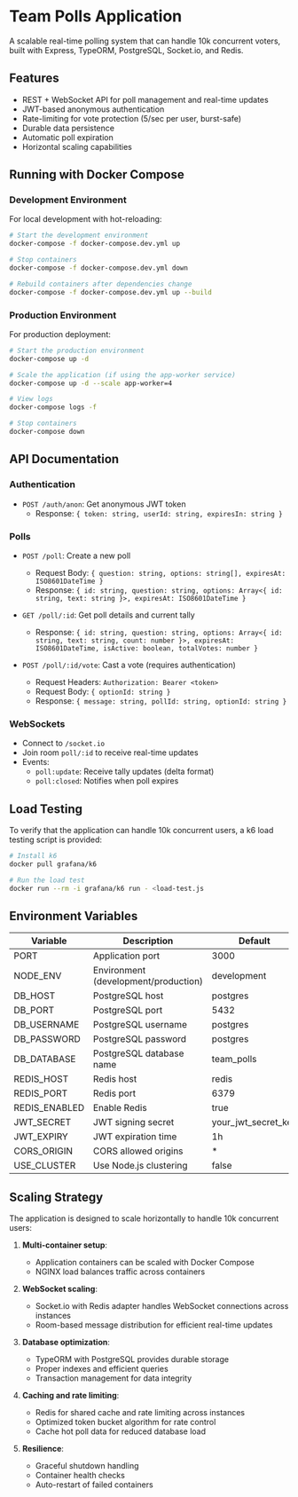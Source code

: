 # Team Polls Application

A scalable real-time polling system that can handle 10k concurrent voters, built with Express, TypeORM, PostgreSQL, Socket.io, and Redis.

## Features

- REST + WebSocket API for poll management and real-time updates
- JWT-based anonymous authentication
- Rate-limiting for vote protection (5/sec per user, burst-safe)
- Durable data persistence
- Automatic poll expiration
- Horizontal scaling capabilities

## Running with Docker Compose

### Development Environment

For local development with hot-reloading:

```bash
# Start the development environment
docker-compose -f docker-compose.dev.yml up

# Stop containers
docker-compose -f docker-compose.dev.yml down

# Rebuild containers after dependencies change
docker-compose -f docker-compose.dev.yml up --build
```

### Production Environment

For production deployment:

```bash
# Start the production environment
docker-compose up -d

# Scale the application (if using the app-worker service)
docker-compose up -d --scale app-worker=4

# View logs
docker-compose logs -f

# Stop containers
docker-compose down
```

## API Documentation

### Authentication
- `POST /auth/anon`: Get anonymous JWT token
  - Response: `{ token: string, userId: string, expiresIn: string }`

### Polls
- `POST /poll`: Create a new poll
  - Request Body: `{ question: string, options: string[], expiresAt: ISO8601DateTime }`
  - Response: `{ id: string, question: string, options: Array<{ id: string, text: string }>, expiresAt: ISO8601DateTime }`

- `GET /poll/:id`: Get poll details and current tally
  - Response: `{ id: string, question: string, options: Array<{ id: string, text: string, count: number }>, expiresAt: ISO8601DateTime, isActive: boolean, totalVotes: number }`

- `POST /poll/:id/vote`: Cast a vote (requires authentication)
  - Request Headers: `Authorization: Bearer <token>`
  - Request Body: `{ optionId: string }`
  - Response: `{ message: string, pollId: string, optionId: string }`

### WebSockets
- Connect to `/socket.io`
- Join room `poll/:id` to receive real-time updates
- Events:
  - `poll:update`: Receive tally updates (delta format)
  - `poll:closed`: Notifies when poll expires

## Load Testing

To verify that the application can handle 10k concurrent users, a k6 load testing script is provided:

```bash
# Install k6
docker pull grafana/k6

# Run the load test
docker run --rm -i grafana/k6 run - <load-test.js
```

## Environment Variables

| Variable | Description | Default |
|----------|-------------|---------|
| PORT | Application port | 3000 |
| NODE_ENV | Environment (development/production) | development |
| DB_HOST | PostgreSQL host | postgres |
| DB_PORT | PostgreSQL port | 5432 |
| DB_USERNAME | PostgreSQL username | postgres |
| DB_PASSWORD | PostgreSQL password | postgres |
| DB_DATABASE | PostgreSQL database name | team_polls |
| REDIS_HOST | Redis host | redis |
| REDIS_PORT | Redis port | 6379 |
| REDIS_ENABLED | Enable Redis | true |
| JWT_SECRET | JWT signing secret | your_jwt_secret_key |
| JWT_EXPIRY | JWT expiration time | 1h |
| CORS_ORIGIN | CORS allowed origins | * |
| USE_CLUSTER | Use Node.js clustering | false |

## Scaling Strategy

The application is designed to scale horizontally to handle 10k concurrent users:

1. **Multi-container setup**: 
   - Application containers can be scaled with Docker Compose
   - NGINX load balances traffic across containers

2. **WebSocket scaling**:
   - Socket.io with Redis adapter handles WebSocket connections across instances
   - Room-based message distribution for efficient real-time updates

3. **Database optimization**:
   - TypeORM with PostgreSQL provides durable storage
   - Proper indexes and efficient queries
   - Transaction management for data integrity

4. **Caching and rate limiting**:
   - Redis for shared cache and rate limiting across instances
   - Optimized token bucket algorithm for rate control
   - Cache hot poll data for reduced database load

5. **Resilience**:
   - Graceful shutdown handling
   - Container health checks
   - Auto-restart of failed containers
<!-- # Team Polls Application with TypeORM and PostgreSQL

A scalable real-time polling system built with Express, Socket.io, TypeORM, and PostgreSQL that can handle 10k concurrent voters.

## Features

- REST + WebSocket API for poll management and real-time updates
- JWT-based anonymous authentication
- Rate-limiting for vote protection (5/sec per user, burst-safe)
- Automatic poll expiration with configurable expiry time
- Horizontal scaling capabilities to handle 10k concurrent voters

## Project Structure

```
team-polls/
├── src/
│   ├── config/
│   │   └── index.ts
│   ├── controllers/
│   │   ├── AuthController.ts
│   │   └── PollController.ts
│   ├── entities/
│   │   ├── Poll.ts
│   │   ├── PollOption.ts
│   │   └── Vote.ts
│   ├── middlewares/
│   │   ├── authenticate.ts
│   │   ├── errorHandler.ts
│   │   └── rateLimiter.ts
│   ├── routes/
│   │   ├── authRoutes.ts
│   │   └── pollRoutes.ts
│   ├── services/
│   │   ├── PollService.ts
│   │   └── SocketService.ts
│   ├── utils/
│   │   ├── jwt.ts
│   │   └── redis.ts
│   ├── app.ts
│   ├── server.ts
│   └── data-source.ts
├── .env
├── .gitignore
├── package.json
├── tsconfig.json
└── README.md
```

## Prerequisites

- Node.js (v14+)
- PostgreSQL (v12+)
- Redis (for rate limiting and scaling WebSockets)

## Setup Instructions

1. Install dependencies:
   ```bash
   npm install
   ```

2. Set up environment variables in a .env file:
   ```
   PORT=3000
   NODE_ENV=development
   
   # Database
   DB_HOST=localhost
   DB_PORT=5432
   DB_USERNAME=postgres
   DB_PASSWORD=postgres
   DB_DATABASE=team_polls
   
   # Redis
   REDIS_HOST=localhost
   REDIS_PORT=6379
   
   # JWT
   JWT_SECRET=your_jwt_secret_key
   JWT_EXPIRY=1h
   
   # CORS
   CORS_ORIGIN=*
   ```

3. Start PostgreSQL and Redis:
   ```bash
   # Using Docker (recommended)
   docker-compose up -d
   ```

4. Run migrations:
   ```bash
   npm run typeorm:migration:run
   ```

5. Start the server:
   ```bash
   # Development mode
   npm run dev
   
   # Production mode
   npm start
   ```

## API Documentation

### Authentication
- `POST /auth/anon`: Get anonymous JWT token
  - Response: `{ token: string, userId: string, expiresIn: string }`

### Polls
- `POST /poll`: Create a new poll
  - Request Body: `{ question: string, options: string[], expiresAt: ISO8601DateTime }`
  - Response: `{ id: string, question: string, options: Array<{ id: string, text: string }>, expiresAt: ISO8601DateTime }`

- `GET /poll/:id`: Get poll details and current tally
  - Response: `{ id: string, question: string, options: Array<{ id: string, text: string, count: number }>, expiresAt: ISO8601DateTime, isActive: boolean, totalVotes: number }`

- `POST /poll/:id/vote`: Cast a vote (requires authentication)
  - Request Body: `{ optionId: string }`
  - Response: `{ message: string, pollId: string, optionId: string }`

### WebSockets
- Connect to `/socket.io`
- Join room `poll/:id` to receive real-time updates
- Events:
  - `poll:update`: Receive tally updates (delta format)
  - `poll:closed`: Notifies when poll expires

## Scaling Strategy

- Multiple Node.js instances behind a load balancer
- Redis for shared state across instances
- PostgreSQL for durable storage
- Socket.io with Redis adapter for WebSocket scaling -->